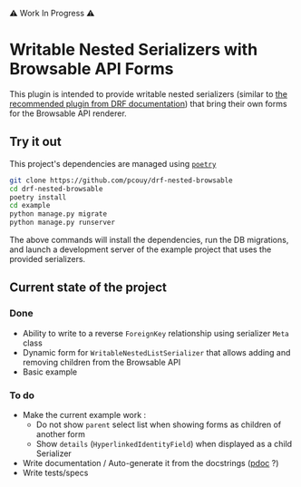 :warning: Work In Progress :warning:

# Writable Nested Serializers with Browsable API Forms

This plugin is intended to provide writable nested serializers (similar to [the recommended plugin from DRF documentation](https://github.com/beda-software/drf-nested-browsable.git)) that bring their own forms for the Browsable API renderer.

## Try it out

This project's dependencies are managed using [`poetry`](https://python-poetry.org/)

```bash
git clone https://github.com/pcouy/drf-nested-browsable
cd drf-nested-browsable
poetry install
cd example
python manage.py migrate
python manage.py runserver
```

The above commands will install the dependencies, run the DB migrations, and launch a development server of the example project that uses the provided serializers.

## Current state of the project

### Done

* Ability to write to a reverse `ForeignKey` relationship using serializer `Meta` class
* Dynamic form for `WritableNestedListSerializer` that allows adding and removing children from the Browsable API
* Basic example

### To do

* Make the current example work :
  * Do not show `parent` select list when showing forms as children of another form
  * Show `details` (`HyperlinkedIdentityField`) when displayed as a child Serializer
* Write documentation / Auto-generate it from the docstrings ([pdoc](https://pdoc.dev/) ?)
* Write tests/specs

